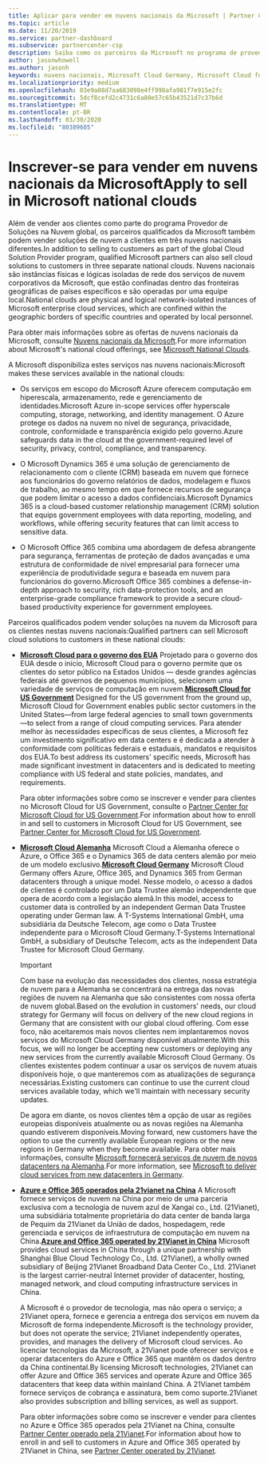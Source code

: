 ```yaml
---
title: Aplicar para vender em nuvens nacionais da Microsoft | Partner Center
ms.topic: article
ms.date: 11/20/2019
ms.service: partner-dashboard
ms.subservice: partnercenter-csp
description: Saiba como os parceiros da Microsoft no programa de provedor de soluções de nuvem podem vender para clientes registrados em nuvens nacionais com suporte.
author: jasonwhowell
ms.author: jasonh
keywords: nuvens nacionais, Microsoft Cloud Germany, Microsoft Cloud for US Government, 21Vianet, Microsoft Cloud China
ms.localizationpriority: medium
ms.openlocfilehash: 03e9a08d7aa683098e4ff998afa981f7e915e2fc
ms.sourcegitcommit: 5dcf8cefd2c4731c6a80e57c65b43521d7c37b6d
ms.translationtype: MT
ms.contentlocale: pt-BR
ms.lasthandoff: 03/30/2020
ms.locfileid: "80389605"
---
```

# <a name="apply-to-sell-in-microsoft-national-clouds"></a><span data-ttu-id="09e78-104">Inscrever-se para vender em nuvens nacionais da Microsoft</span><span class="sxs-lookup"><span data-stu-id="09e78-104">Apply to sell in Microsoft national clouds</span></span>

<span data-ttu-id="09e78-105">Além de vender aos clientes como parte do programa Provedor de Soluções na Nuvem global, os parceiros qualificados da Microsoft também podem vender soluções de nuvem a clientes em três nuvens nacionais diferentes.</span><span class="sxs-lookup"><span data-stu-id="09e78-105">In addition to selling to customers as part of the global Cloud Solution Provider program, qualified Microsoft partners can also sell cloud solutions to customers in three separate national clouds.</span></span> <span data-ttu-id="09e78-106">Nuvens nacionais são instâncias físicas e lógicas isoladas de rede dos serviços de nuvem corporativos da Microsoft, que estão confinadas dentro das fronteiras geográficas de países específicos e são operadas por uma equipe local.</span><span class="sxs-lookup"><span data-stu-id="09e78-106">National clouds are physical and logical network-isolated instances of Microsoft enterprise cloud services, which are confined within the geographic borders of specific countries and operated by local personnel.</span></span> 

<span data-ttu-id="09e78-107">Para obter mais informações sobre as ofertas de nuvens nacionais da Microsoft, consulte [Nuvens nacionais da Microsoft](https://www.microsoft.com/trustcenter/cloudservices/nationalcloud).</span><span class="sxs-lookup"><span data-stu-id="09e78-107">For more information about Microsoft's national cloud offerings, see [Microsoft National Clouds](https://www.microsoft.com/trustcenter/cloudservices/nationalcloud).</span></span>

<span data-ttu-id="09e78-108">A Microsoft disponibiliza estes serviços nas nuvens nacionais:</span><span class="sxs-lookup"><span data-stu-id="09e78-108">Microsoft makes these services available in the national clouds:</span></span>

-   <span data-ttu-id="09e78-109">Os serviços em escopo do Microsoft Azure oferecem computação em hiperescala, armazenamento, rede e gerenciamento de identidades.</span><span class="sxs-lookup"><span data-stu-id="09e78-109">Microsoft Azure in-scope services offer hyperscale computing, storage, networking, and identity management.</span></span> <span data-ttu-id="09e78-110">O Azure protege os dados na nuvem no nível de segurança, privacidade, controle, conformidade e transparência exigido pelo governo.</span><span class="sxs-lookup"><span data-stu-id="09e78-110">Azure safeguards data in the cloud at the government-required level of security, privacy, control, compliance, and transparency.</span></span>

-   <span data-ttu-id="09e78-111">O Microsoft Dynamics 365 é uma solução de gerenciamento de relacionamento com o cliente (CRM) baseada em nuvem que fornece aos funcionários do governo relatórios de dados, modelagem e fluxos de trabalho, ao mesmo tempo em que fornece recursos de segurança que podem limitar o acesso a dados confidenciais.</span><span class="sxs-lookup"><span data-stu-id="09e78-111">Microsoft Dynamics 365 is a cloud-based customer relationship management (CRM) solution that equips government employees with data reporting, modeling, and workflows, while offering security features that can limit access to sensitive data.</span></span>

-   <span data-ttu-id="09e78-112">O Microsoft Office 365 combina uma abordagem de defesa abrangente para segurança, ferramentas de proteção de dados avançadas e uma estrutura de conformidade de nível empresarial para fornecer uma experiência de produtividade segura e baseada em nuvem para funcionários do governo.</span><span class="sxs-lookup"><span data-stu-id="09e78-112">Microsoft Office 365 combines a defense-in-depth approach to security, rich data-protection tools, and an enterprise-grade compliance framework to provide a secure cloud-based productivity experience for government employees.</span></span>

<span data-ttu-id="09e78-113">Parceiros qualificados podem vender soluções na nuvem da Microsoft para os clientes nestas nuvens nacionais:</span><span class="sxs-lookup"><span data-stu-id="09e78-113">Qualified partners can sell Microsoft cloud solutions to customers in these national clouds:</span></span>

-   <span data-ttu-id="09e78-114">[**Microsoft Cloud para o governo dos EUA**](https://www.microsoft.com/trustcenter/cloudservices/nationalcloud#Microsoft_Cloud_for_US) Projetado para o governo dos EUA desde o início, Microsoft Cloud para o governo permite que os clientes do setor público na Estados Unidos — desde grandes agências federais até governos de pequenos municípios, selecionem uma variedade de serviços de computação em nuvem.</span><span class="sxs-lookup"><span data-stu-id="09e78-114">[**Microsoft Cloud for US Government**](https://www.microsoft.com/trustcenter/cloudservices/nationalcloud#Microsoft_Cloud_for_US) Designed for the US government from the ground up, Microsoft Cloud for Government enables public sector customers in the United States—from large federal agencies to small town governments—to select from a range of cloud computing services.</span></span> <span data-ttu-id="09e78-115">Para atender melhor às necessidades específicas de seus clientes, a Microsoft fez um investimento significativo em data centers e é dedicada a atender à conformidade com políticas federais e estaduais, mandatos e requisitos dos EUA.</span><span class="sxs-lookup"><span data-stu-id="09e78-115">To best address its customers' specific needs, Microsoft has made significant investment in datacenters and is dedicated to meeting compliance with US federal and state policies, mandates, and requirements.</span></span> 

    <span data-ttu-id="09e78-116">Para obter informações sobre como se inscrever e vender para clientes no Microsoft Cloud for US Government, consulte o [Partner Center for Microsoft Cloud for US Government](partner-center-for-microsoft-us-govt-cloud.md).</span><span class="sxs-lookup"><span data-stu-id="09e78-116">For information about how to enroll in and sell to customers in Microsoft Cloud for US Government, see [Partner Center for Microsoft Cloud for US Government](partner-center-for-microsoft-us-govt-cloud.md).</span></span>

-   <span data-ttu-id="09e78-117">[**Microsoft Cloud Alemanha**](https://www.microsoft.com/trustcenter/cloudservices/nationalcloud#Microsoft_Cloud_Germany) Microsoft Cloud a Alemanha oferece o Azure, o Office 365 e o Dynamics 365 de data centers alemão por meio de um modelo exclusivo.</span><span class="sxs-lookup"><span data-stu-id="09e78-117">[**Microsoft Cloud Germany**](https://www.microsoft.com/trustcenter/cloudservices/nationalcloud#Microsoft_Cloud_Germany) Microsoft Cloud Germany offers Azure, Office 365, and Dynamics 365 from German datacenters through a unique model.</span></span> <span data-ttu-id="09e78-118">Nesse modelo, o acesso a dados de clientes é controlado por um Data Trustee alemão independente que opera de acordo com a legislação alemã.</span><span class="sxs-lookup"><span data-stu-id="09e78-118">In this model, access to customer data is controlled by an independent German Data Trustee operating under German law.</span></span> <span data-ttu-id="09e78-119">A T-Systems International GmbH, uma subsidiária da Deutsche Telecom, age como o Data Trustee independente para o Microsoft Cloud Germany.</span><span class="sxs-lookup"><span data-stu-id="09e78-119">T-Systems International GmbH, a subsidiary of Deutsche Telecom, acts as the independent Data Trustee for Microsoft Cloud Germany.</span></span> 

    > [!IMPORTANT]  
    > <span data-ttu-id="09e78-120">Com base na evolução das necessidades dos clientes, nossa estratégia de nuvem para a Alemanha se concentrará na entrega das novas regiões de nuvem na Alemanha que são consistentes com nossa oferta de nuvem global.</span><span class="sxs-lookup"><span data-stu-id="09e78-120">Based on the evolution in customers' needs, our cloud strategy for Germany will focus on delivery of the new cloud regions in Germany that are consistent with our global cloud offering.</span></span> <span data-ttu-id="09e78-121">Com esse foco, não aceitaremos mais novos clientes nem implantaremos novos serviços do Microsoft Cloud Germany disponível atualmente.</span><span class="sxs-lookup"><span data-stu-id="09e78-121">With this focus, we will no longer be accepting new customers or deploying any new services from the currently available Microsoft Cloud Germany.</span></span> <span data-ttu-id="09e78-122">Os clientes existentes podem continuar a usar os serviços de nuvem atuais disponíveis hoje, o que manteremos com as atualizações de segurança necessárias.</span><span class="sxs-lookup"><span data-stu-id="09e78-122">Existing customers can continue to use the current cloud services available today, which we'll maintain with necessary security updates.</span></span>
    >  
    > <span data-ttu-id="09e78-123">De agora em diante, os novos clientes têm a opção de usar as regiões europeias disponíveis atualmente ou as novas regiões na Alemanha quando estiverem disponíveis.</span><span class="sxs-lookup"><span data-stu-id="09e78-123">Moving forward, new customers have the option to use the currently available European regions or the new regions in Germany when they become available.</span></span> <span data-ttu-id="09e78-124">Para obter mais informações, consulte [Microsoft fornecerá serviços de nuvem de novos datacenters na Alemanha](https://news.microsoft.com/europe/2018/08/31/microsoft-to-deliver-cloud-services-from-new-datacentres-in-germany-in-2019-to-meet-evolving-customer-needs/).</span><span class="sxs-lookup"><span data-stu-id="09e78-124">For more information, see [Microsoft to deliver cloud services from new datacenters in Germany](https://news.microsoft.com/europe/2018/08/31/microsoft-to-deliver-cloud-services-from-new-datacentres-in-germany-in-2019-to-meet-evolving-customer-needs/).</span></span>

    
-   <span data-ttu-id="09e78-125">[**Azure e Office 365 operados pela 21vianet na China**](https://www.microsoft.com/trustcenter/cloudservices/nationalcloud#Microsoft_Cloud_for_China) A Microsoft fornece serviços de nuvem na China por meio de uma parceria exclusiva com a tecnologia de nuvem azul de Xangai co., Ltd. (21Vianet), uma subsidiária totalmente proprietária do data center de banda larga de Pequim da 21Vianet da União de dados, hospedagem, rede gerenciada e serviços de infraestrutura de computação em nuvem na China.</span><span class="sxs-lookup"><span data-stu-id="09e78-125">[**Azure and Office 365 operated by 21Vianet in China**](https://www.microsoft.com/trustcenter/cloudservices/nationalcloud#Microsoft_Cloud_for_China) Microsoft provides cloud services in China through a unique partnership with Shanghai Blue Cloud Technology Co., Ltd. (21Vianet), a wholly owned subsidiary of Beijing 21Vianet Broadband Data Center Co., Ltd. 21Vianet is the largest carrier-neutral Internet provider of datacenter, hosting, managed network, and cloud computing infrastructure services in China.</span></span> 

    <span data-ttu-id="09e78-126">A Microsoft é o provedor de tecnologia, mas não opera o serviço; a 21Vianet opera, fornece e gerencia a entrega dos serviços em nuvem da Microsoft de forma independente.</span><span class="sxs-lookup"><span data-stu-id="09e78-126">Microsoft is the technology provider, but does not operate the service; 21Vianet independently operates, provides, and manages the delivery of Microsoft cloud services.</span></span> <span data-ttu-id="09e78-127">Ao licenciar tecnologias da Microsoft, a 21Vianet pode oferecer serviços e operar datacenters do Azure e Office 365 que mantêm os dados dentro da China continental.</span><span class="sxs-lookup"><span data-stu-id="09e78-127">By licensing Microsoft technologies, 21Vianet can offer Azure and Office 365 services and operate Azure and Office 365 datacenters that keep data within mainland China.</span></span> <span data-ttu-id="09e78-128">A 21Vianet também fornece serviços de cobrança e assinatura, bem como suporte.</span><span class="sxs-lookup"><span data-stu-id="09e78-128">21Vianet also provides subscription and billing services, as well as support.</span></span>

    <span data-ttu-id="09e78-129">Para obter informações sobre como se inscrever e vender para clientes no Azure e Office 365 operados pela 21Vianet na China, consulte [Partner Center operado pela 21Vianet](https://msdn.microsoft.com/partner-china/index).</span><span class="sxs-lookup"><span data-stu-id="09e78-129">For information about how to enroll in and sell to customers in Azure and Office 365 operated by 21Vianet in China, see [Partner Center operated by 21Vianet](https://msdn.microsoft.com/partner-china/index).</span></span> 